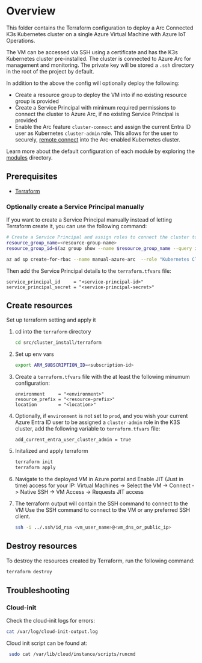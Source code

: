 # Overview

This folder contains the Terraform configuration to deploy a Arc Connected K3s Kubernetes cluster on a single Azure Virtual Machine with Azure IoT Operations.

The VM can be accessed via SSH using a certificate and has the K3s Kubernetes cluster pre-installed. The cluster is connected to Azure Arc for management and monitoring. The private key will be stored a `.ssh` directory in the root of the project by default.

In addition to the above the config will optionally deploy the following:

- Create a resource group to deploy the VM into if no existing resource group is provided
- Create a Service Principal with minimum required permissions to connect the cluster to Azure Arc, if no existing Service Principal is provided
- Enable the Arc feature `cluster-connect` and assign the current Entra ID user as Kubernetes `cluster-admin` role. This allows for the user to securely, [remote connect](https://learn.microsoft.com/azure/azure-arc/kubernetes/cluster-connect?tabs=azure-cli%2Cagent-version) into the Arc-enabled Kubernetes cluster.

Learn more about the default configuration of each module by exploring the [modules](./modules/) directory.

## Prerequisites

- [Terraform](https://developer.hashicorp.com/terraform/install)

### Optionally create a Service Principal manually

If you want to create a Service Principal manually instead of letting Terraform create it, you can use the following command:

```sh
# Create a Service Principal and assign roles to connect the cluster to Azure Arc
resource_group_name=<resource-group-name>
resource_group_id=$(az group show --name $resource_group_name --query id --output tsv)

az ad sp create-for-rbac --name manual-azure-arc  --role "Kubernetes Cluster - Azure Arc Onboarding" --scopes $resource_group_id
```

Then add the Service Principal details to the `terraform.tfvars` file:

```hcl
service_principal_id     = "<service-principal-id>"
service_principal_secret = "<service-principal-secret>"
```

## Create resources

Set up terraform setting and apply it

1. cd into the `terraform` directory

    ```sh
    cd src/cluster_install/terraform
    ```

2. Set up env vars

    ```sh
    export ARM_SUBSCRIPTION_ID=<subscription-id>
    ```

3. Create a `terraform.tfvars` file with the at least the following minumum configuration:

    ```hcl
    environment     = "<environment>"
    resource_prefix = "<resource-prefix>"
    location        = "<location>"
    ```

4. Optionally, if `environment` is not set to `prod`, and you wish your current Azure Entra ID user to be assigned a `cluster-admin` role in the K3S cluster, add the following variable to `terraform.tfvars` file:

    ```hcl
    add_current_entra_user_cluster_admin = true
    ```

5. Initalized and apply terraform

    ```sh
    terraform init
    terraform apply
    ```

6. Navigate to the deployed VM in Azure portal and Enable JIT (Just in time) access for your IP:
    Virtual Machines -> Select the VM -> Connect -> Native SSH -> VM Access -> Requests JIT access

7. The terraform output will contain the SSH command to connect to the VM
    Use the SSH command to connect to the VM or any preferred SSH client.

    ```sh
    ssh -i ../.ssh/id_rsa <vm_user_name>@<vm_dns_or_public_ip>
    ```

## Destroy resources

To destroy the resources created by Terraform, run the following command:

```sh
terraform destroy
```

## Troubleshooting

### Cloud-init

Check the cloud-init logs for errors:

```sh
cat /var/log/cloud-init-output.log
```

Cloud init script can be found at:

```sh
 sudo cat /var/lib/cloud/instance/scripts/runcmd
```
